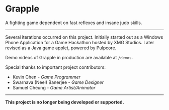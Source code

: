 Grapple
=======

A fighting game dependent on fast reflexes and insane judo skills.
__________

Several iterations occurred on this project. Initially started out as a Windows Phone Application for a Game Hackathon hosted by XMG Studios.
Later revised as a Java game applet, powered by Pulpcore.

Demo videos of Grapple in production are available at `/demos`.

Special thanks to important project contributors:
+ Kevin Chen - *Game Programmer*
+ Swarnava (Neel) Banerjee - *Game Designer*
+ Samuel Cheung - *Game Artist/Animator*

_______________
**This project is no longer being developed or supported.**
